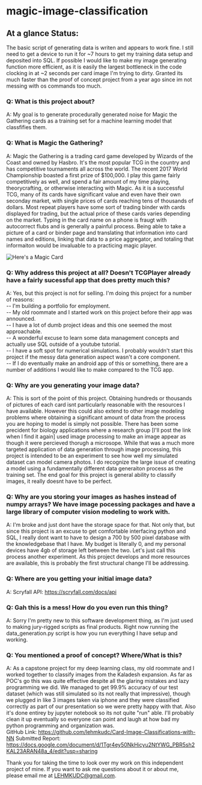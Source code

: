# magic-image-classification

## At a glance Status:
The basic script of generating data is writen and appears to work fine. I still need to get a device to run it for ~7 hours to get my training data setup and deposited into SQL. If possible I would like to make my image generating function more efficient, as it is easily the largest bottleneck in the code clocking in at ~2 seconds per card image I'm trying to dirty. Granted its much faster than the proof of concept project from a year ago since im not messing with os commands too much.

### Q: What is this project about?
A: My goal is to generate procedurally generated noise for Magic the Gathering cards as a training set for a machine learning model that classfifies them.

### Q: What is Magic the Gathering?
A: Magic the Gathering is a trading card game developed by Wizards of the Coast and owned by Hasbro. It's the most popular TCG in the country and has competitive tournaments all across the world. The recent 2017 World Championship boasted a first prize of $100,000. I play this game fairly competitively as well, and spend a fair amount of my time playing, theorycrafting, or otherwise interacting with Magic. As it is a successful TCG, many of its cards have significant value and even have their own seconday market, with single prices of cards reaching tens of thousands of dollars. Most repeat players have some sort of trading binder with cards displayed for trading, but the actual price of these cards varies depending on the market. Typing in the card name on a phone is fraugt with autocorrect flubs and is generally a painful process. Being able to take a picture of a card or binder page and translating that information into card names and editions, linking that data to a price aggregator, and totaling that informaiton would be invaluable to a practicing magic player.

![Here's a Magic Card](https://img.scryfall.com/cards/small/en/m10/146.jpg?1510053183)

### Q: Why address this project at all? Doesn't TCGPlayer already have a fairly sucessful app that does pretty much this?
A: Yes, but this project is not for selling. I'm doing this project for a number of reasons:  
-- I'm building a portfolio for employment.   
-- My old roommate and I started work on this project before their app was announced.  
-- I have a lot of dumb project ideas and this one seemed the most approachable.  
-- A wonderful excuse to learn some data management concepts and actually use SQL outside of a youtube tutorial.  
-- I have a soft spot for numerical simulations. I probably wouldn't start this project if the messy data generation aspect wasn't a core component.  
-- If I do eventually make an android app of this or something, there are a number of additions I would like to make compared to the TCG app.   

### Q: Why are you generating your image data?
A: This is sort of the point of this project. Obtaining hundreds or thousands of pictures of each card isnt particularly reasonable with the resources I have available. However this could also extend to other image modeling problems where obtaining a significant amount of data from the process you are hoping to model is simply not possible. There has been some precident for biology applications where a research group [I'll post the link when I find it again] used image processing to make an image appear as though it were percieved thorugh a microsope. While that was a much more targeted application of data generation through image processing, this project is intended to be an experiment to see how well my simulated dataset can model camera photos. I do recognize the large issue of creating a model using a fundamentally different data generaiton process as the training set. The end goal for this project is general ability to classify images, it really doesnt have to be perfect.

### Q: Why are you storing your images as hashes instead of numpy arrays? We have image pocessing packages and have a large library of computer vision modeling to work with.
A: I'm broke and just dont have the storage space for that. Not only that, but since this project is an excuse to get comfortable interfacing python and SQL, I really dont want to have to design a 700 by 500 pixel database with the knowledgebase that I have. My budget is literally 0, and my personal devices have 4gb of storage left between the two. Let's just call this process another experiment. As this project develops and more resources are available, this is probably the first structural change I'll be addressing.

### Q: Where are you getting your initial image data?
A: Scryfall API: https://scryfall.com/docs/api

### Q: Gah this is a mess! How do you even run this thing?
A: Sorry I'm pretty new to this software development thing, as I'm just used to making jury-rigged scripts as final products. Right now running the data_generation.py script is how you run everything I have setup and working.

### Q: You mentioned a proof of concept? Where/What is this?
A: As a capstone project for my deep learning class, my old roommate and I worked together to classify images from the Kaladesh expansion. As far as POC's go this was quite effective despite all the glaring mistakes and lazy programming we did. We managed to get 99.9% accuracy of our test dataset (which was still simulated so its not really that impressive), though we plugged in like 3 images taken via iphone and they were classified correctly as part of our presentation so we were pretty happy with that. Also it's done entirey by jupyter notebook so its not quite "run" able. I'll probably clean it up eventually so everyone can point and laugh at how bad my python programming and organization was.  
GitHub Link: https://github.com/lehmkudc/Card-Image-Classifications-with-NN
Submitted Report: https://docs.google.com/document/d/1Tgr4ey50NkHicyu2NtYWG_PBR5sh2KAL23ARAN48a_4/edit?usp=sharing


Thank you for taking the time to look over my work on this independent project of mine. If you want to ask me questions about it or about me, please email me at LEHMKUDC@gmail.com.
